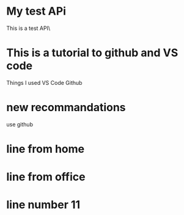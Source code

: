 # My test APi
This is a test API\

# This is a tutorial to github and VS code
Things I used
VS Code
Github

# new recommandations
use github
# line from home
# line from office
# line number 11
